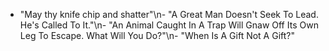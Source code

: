 - "May thy knife chip and shatter"\n- "A Great Man Doesn\'t Seek To Lead. He\'s Called To It."\n- "An Animal Caught In A Trap Will Gnaw Off Its Own Leg To Escape. What Will You Do?"\n- "When Is A Gift Not A Gift?"
